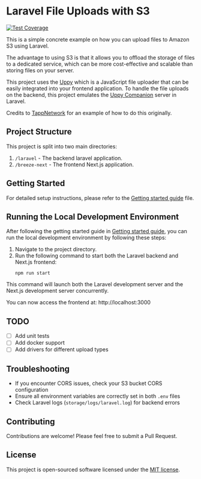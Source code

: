 # Laravel File Uploads with S3
[![Test Coverage](https://img.shields.io/endpoint?url=https://gist.githubusercontent.com/James-buzz/63f837f639ec90f1b789af69aab0ddd0/raw/minecraftmagic-pre-alpha-cobertura-coverage.json)](https://james-buzz.github.io/laravel-file-uploads-s3/coverage)

This is a simple concrete example on how you can upload files to Amazon S3 using Laravel.

The advantage to using S3 is that it allows you to offload the storage of files to a dedicated service, which can be more cost-effective and scalable than storing files on your server.

This project uses the [Uppy](https://uppy.io/) which is a JavaScript file uploader that can be easily integrated into your frontend application.
To handle the file uploads on the backend, this project emulates the [Uppy Companion](https://uppy.io/docs/companion/) server in Laravel.

Credits to [TappNetwork](https://github.com/TappNetwork/laravel-uppy-s3-multipart-upload) for an example of how to do this originally.

## Project Structure

This project is split into two main directories:

1. `/laravel` - The backend laravel application.
2. `/breeze-next` - The frontend Next.js application.

## Getting Started

For detailed setup instructions, please refer to the [Getting started guide](.docs/getting-started.md) file.

## Running the Local Development Environment

After following the getting started guide in [Getting started guide](.docs/getting-started.md), you can run the local development environment by following these steps:

1. Navigate to the project directory.
2. Run the following command to start both the Laravel backend and Next.js frontend:
   ```
   npm run start
   ```

This command will launch both the Laravel development server and the Next.js development server concurrently.

You can now access the frontend at: http://localhost:3000

## TODO

- [ ] Add unit tests
- [ ] Add docker support
- [ ] Add drivers for different upload types

## Troubleshooting

- If you encounter CORS issues, check your S3 bucket CORS configuration
- Ensure all environment variables are correctly set in both `.env` files
- Check Laravel logs (`storage/logs/laravel.log`) for backend errors

## Contributing

Contributions are welcome! Please feel free to submit a Pull Request.

## License

This project is open-sourced software licensed under the [MIT license](https://opensource.org/licenses/MIT).
